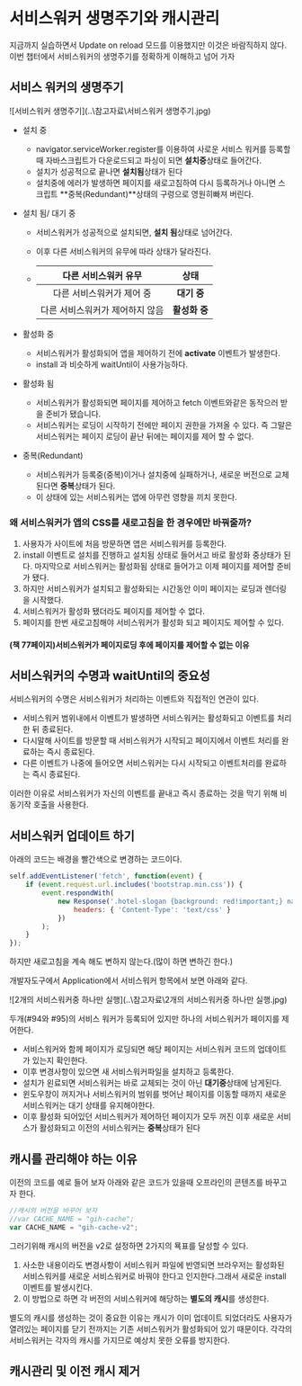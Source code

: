 # 서비스워커 생명주기와 캐시관리

지금까지 실습하면서 Update on reload 모드를 이용했지만 이것은 바람직하지 않다.  이번 챕터에서 서비스워커의 생명주기를 정확하게 이해하고 넘어 가자



## 서비스 워커의 생명주기

![서비스워커 생명주기](..\참고자료\서비스워커 생명주기.jpg)

* 설치 중

  * navigator.serviceWorker.register를 이용하여 사로운 서비스 워커를 등록할때 자바스크립트가 다운로드되고 파싱이 되면 **설치중**상태로 들어간다. 
  * 설치가 성공적으로 끝나면 **설치됨**상태가 된다
  * 설치중에 에러가 발생하면 페이지를 새로고침하여 다시 등록하거나 아니면 스크립트 **중복(Redundant)**상태의 구렁으로 영원히빠져 버린다.

* 설치 됨/ 대기 중

  * 서비스워커가 성공적으로 설치되면, **설치 됨**상태로 넘어간다. 

  * 이후 다른 서비스워커의 유무에 따라 상태가 달라진다.

  * |      다른 서비스워커 유무       |     상태      |
    | :-----------------------------: | :-----------: |
    |    다른 서비스워커가 제어 중    |  **대기 중**  |
    | 다른 서비스워커가 제어하지 않음 | **활성화 중** |

* 활성화 중 
  * 서비스워커가 활성화되어 앱을 제어하기 전에 **activate** 이벤트가 발생한다. 
  * install 과 비슷하게 waitUntil이 사용가능하다. 
* 활성화 됨
  * 서비스워커가 활성화되면 페이지를 제어하고 fetch 이벤트와같은 동작으러 받을 준비가 됐습니다.
  * 서비스워커는 로딩이 시작하기 전에만 페이지 권한을 가져올 수 있다. 즉 그말은  서비스워커는 페이지 로딩이 끝난 뒤에는 페이지를 제어 할 수 없다. 
* 중복(Redundant)
  * 서비스워커가 등록중(중복)이거나 설치중에 실패하거나, 새로운 버전으로 교체된다면 **중복**상태가 된다. 
  * 이 상태에 있는 서비스워커는 앱에 아무런 영향을 끼치 못한다. 



### 왜 서비스워커가 앱의 CSS를 새로고침을 한 경우에만 바꿔줄까?

1. 사용자가 사이트에 처음 방문하면 앱은 서비스워커를 등록한다. 
2. install 이벤트로 설치를 진행하고 설치됨 상태로 들어서고 바로 활성화 중상태가 된다. 마지막으로 서비스워커는 활성화됨 상태로 들어가고 이제 페이지를 제어할 준비가 됐다.
3. 하지만 서비스워커가 설치되고 활성화되는 시간동안 이미 페이지는 로딩과 렌더링을 시작했다.
4. 서비스워커가 활성화 됐더라도 페이지를 제어할 수 없다. 
5. 페이지를 한번 새로고침해야 서비스워커가 활성화 되고 페이지도 제어할 수 있다.



#### (책 77페이지)서비스워커가 페이지로딩 후에 페이지를 제어할 수 없는 이유





## 서비스워커의 수명과 waitUntil의 중요성

서비스워커의 수명은 서비스워커가 처리하는 이벤트와 직접적인 연관이 있다. 

* 서비스워커 범위내에서 이벤트가 발생하면 서비스워커는 활성화되고 이벤트를 처리한 뒤 종료된다.
* 다시말해 사이트를 방문할 때 서비스워커가 시작되고 페이지에서 이벤트 처리를 완료하는 즉시 종료된다.
* 다른 이벤트가 나중에 들어오면 서비스워커는 다시 시작되고 이벤트처리를 완료하는 즉시 종료된다.

이러한 이유로 서비스워커가 자신의 이벤트를 끝내고 즉시 종료하는 것을 막기 위해 비동기작 호출을 사용한다.



## 서비스워커 업데이트 하기

아래의 코드는 배경을 빨간색으로 변경하는 코드이다. 

```javascript
self.addEventListener('fetch', function(event) {
    if (event.request.url.includes('bootstrap.min.css')) {
        event.respondWith(
            new Response('.hotel-slogan {background: red!important;} nav{display:none}', {
                headers: { 'Content-Type': 'text/css' }
            })
        );
    }
});
```

하지만 새로고침을 계속 해도 변하지 않는다.(많이 하면 변하긴 한다.)

개발자도구에서 Application에서 서비스워커 항목에서 보면 아래와 같다.

![2개의 서비스워커중 하나만 실행](..\참고자료\2개의 서비스워커중 하나만 실행.jpg)

두개(#94와 #95)의 서비스 워커가 등록되어 있지만 하나의 서비스워커가 페이지를 제어한다. 

* 서비스워커와 함께 페이지가 로딩되면 해당 페이지는 서비스워커 코드의 업데이트가 있는지 확인한다.
* 이후 변경사항이 있으면 새 서비스워커파일을 설치하고 등록한다. 
* 설치가 왼료되면 서비스워커는 바로 교체되는 것이 아닌 **대기중**상태에 남게된다.
* 윈도우창이  꺼지거나 서비스워커의 범위를 벗어난 페이지를 이동할 때까지 새로운 서비스워커는 대기 상태를 유지해야한다. 
* 이후 활성화 되어있던 서비스워커가 제어하던 페이지가 모두 꺼진 이후 새로운 서비스가 활성화되고 이전의 서비스워커는 **중복**상태가 된다



## 캐시를 관리해야 하는 이유

이전의 코드를 예로 들어 보자 아래와 같은 코드가 있을때 오프라인의 콘텐츠를 바꾸고자 한다. 

```javascript
//캐시의 버전을 바꾸어 보자
//var CACHE_NAME = "gih-cache";
var CACHE_NAME = "gih-cache-v2";
```

그러기위해 캐시의 버전을 v2로 설정하면 2가지의 묙표를 달성할 수 있다. 

1. 사소한 내용이라도 변경사항이 서비스워커 파일에 반영되면 브라우저는 활성화된 서비스워커를 새로운 서비스워커로 바꿔야 한다고 인지한다.그래서 새로운 install 이벤트를 발생시킨다.
2. 이 방법으로 하면 각 버전의 서비스워커에 해당하는 **별도의 캐시**를 생성한다.

별도의 캐시를 생성하는 것이 중요한 이유는 캐시가 이미 업데이트 되었더라도 사용자가 열려있는 페이지를 닫기 전까지는 기존 서비스워커가 활성화되어 있기 때문이다. 각각의 서비스워커는 각자의  캐시를 가지므로 예상치 못한 오류를 방지한다.



## 캐시관리 및 이전 캐시 제거

